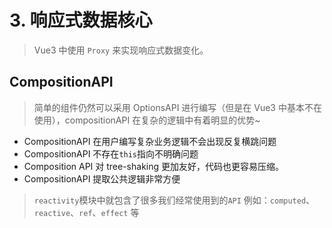 # 3. 响应式数据核心

> Vue3 中使用 `Proxy` 来实现响应式数据变化。

## CompositionAPI

> 简单的组件仍然可以采用 OptionsAPI 进行编写（但是在 Vue3 中基本不在使用），compositionAPI 在复杂的逻辑中有着明显的优势~

- CompositionAPI 在用户编写复杂业务逻辑不会出现反复横跳问题
- CompositionAPI 不存在`this`指向不明确问题
- Composition API 对 tree-shaking 更加友好，代码也更容易压缩。
- CompositionAPI 提取公共逻辑非常方便

> `reactivity`模块中就包含了很多我们经常使用到的`API` 例如：`computed`、`reactive`、`ref`、`effect` 等
